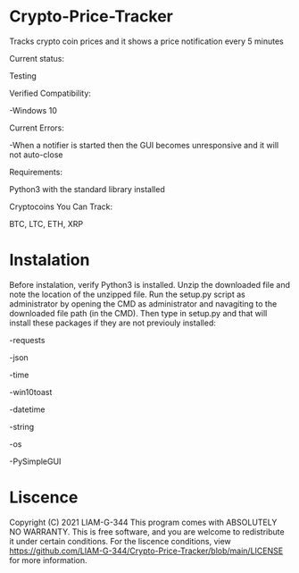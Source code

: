 # Crypto-Price-Tracker
Tracks crypto coin prices and it shows a price notification every 5 minutes

Current status:

Testing


Verified Compatibility:

-Windows 10


Current Errors:

-When a notifier is started then the GUI becomes unresponsive and it will not auto-close


Requirements:

Python3 with the standard library installed


Cryptocoins You Can Track:

BTC, LTC, ETH, XRP

# Instalation

Before instalation, verify Python3 is installed. Unzip the downloaded file and note the location of the unzipped file. Run the setup.py script as administrator by opening the CMD as administrator and navagiting to the downloaded file path (in the CMD). Then type in setup.py and that will install these packages if they are not previouly installed:

-requests

-json

-time

-win10toast

-datetime

-string

-os

-PySimpleGUI

# Liscence

Copyright (C) 2021  LIAM-G-344
This program comes with ABSOLUTELY NO WARRANTY.
This is free software, and you are welcome to redistribute it
under certain conditions. For the liscence conditions, view
https://github.com/LIAM-G-344/Crypto-Price-Tracker/blob/main/LICENSE
for more information.
